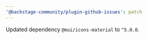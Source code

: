 ```yaml
---
'@backstage-community/plugin-github-issues': patch
---
```


Updated dependency `@mui/icons-material` to `^5.0.0`.
